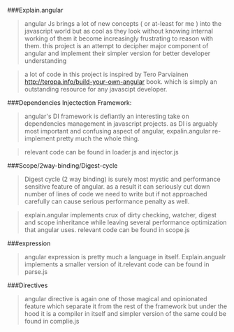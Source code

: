 ###Explain.angular

> angular Js brings a lot of new concepts ( or at-least for me ) into the javascript world but as cool as they look without knowing internal working of them it become increasingly frustrating to reason with them. this project is an attempt to decipher major component of angular and implement their simpler version for better developer understanding

> a lot of code in this project is inspired by Tero Parviainen http://teropa.info/build-your-own-angular book. which is simply an outstanding resource for any javascipt developer.

###Dependencies Injectection Framework: 

>angular's DI framework is defiantly an interesting take on dependencies management in javascript projects. as DI is arguably most important and confusing aspect of angular, expalin.angular re-implement pretty much the whole thing. 

>relevant code can be found in loader.js and injector.js

###Scope/2way-binding/Digest-cycle

> Digest cycle (2 way binding) is surely most mystic and performance sensitive feature of angular. as a result it can seriously cut down number of lines of code we need to write but if not approached carefully can cause serious performance penalty as well.

>explain.angular implements crux of dirty checking, watcher, digest and scope inheritance while leaving several performance optimization that angular uses. relevant code can be found in scope.js

###expression
	
>angular expression is pretty much a language in itself. Explain.angualr implements a smaller version of it.relevant code can be found in parse.js 

###Directives 

>angular directive is again one of those magical and opinionated feature which separate it from the rest of the framework  but under the hood it is a compiler in itself and simpler version of the same could be found in complie.js



